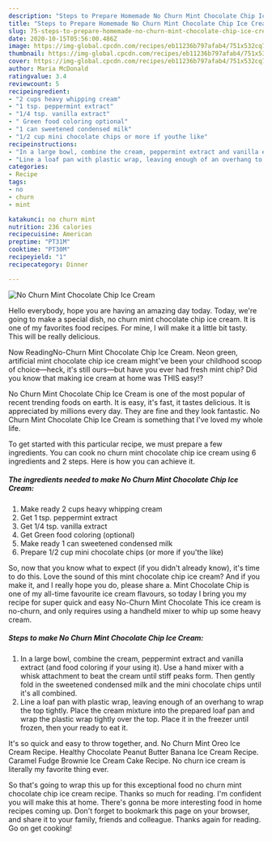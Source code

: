 ```yaml
---
description: "Steps to Prepare Homemade No Churn Mint Chocolate Chip Ice Cream"
title: "Steps to Prepare Homemade No Churn Mint Chocolate Chip Ice Cream"
slug: 75-steps-to-prepare-homemade-no-churn-mint-chocolate-chip-ice-cream
date: 2020-10-15T05:56:00.486Z
image: https://img-global.cpcdn.com/recipes/eb11236b797afab4/751x532cq70/no-churn-mint-chocolate-chip-ice-cream-recipe-main-photo.jpg
thumbnail: https://img-global.cpcdn.com/recipes/eb11236b797afab4/751x532cq70/no-churn-mint-chocolate-chip-ice-cream-recipe-main-photo.jpg
cover: https://img-global.cpcdn.com/recipes/eb11236b797afab4/751x532cq70/no-churn-mint-chocolate-chip-ice-cream-recipe-main-photo.jpg
author: Maria McDonald
ratingvalue: 3.4
reviewcount: 5
recipeingredient:
- "2 cups heavy whipping cream"
- "1 tsp. peppermint extract"
- "1/4 tsp. vanilla extract"
- " Green food coloring optional"
- "1 can sweetened condensed milk"
- "1/2 cup mini chocolate chips or more if youthe like"
recipeinstructions:
- "In a large bowl, combine the cream, peppermint extract and vanilla extract (and food coloring if your using it). Use a hand mixer with a whisk attachment to beat the cream until stiff peaks form. Then gently fold in the sweetened condensed milk and the mini chocolate chips until it&#39;s all combined."
- "Line a loaf pan with plastic wrap, leaving enough of an overhang to wrap the top tightly. Place the cream mixture into the prepared loaf pan and wrap the plastic wrap tightly over the top. Place it in the freezer until frozen, then your ready to eat it."
categories:
- Recipe
tags:
- no
- churn
- mint

katakunci: no churn mint 
nutrition: 236 calories
recipecuisine: American
preptime: "PT31M"
cooktime: "PT30M"
recipeyield: "1"
recipecategory: Dinner

---
```



![No Churn Mint Chocolate Chip Ice Cream](https://img-global.cpcdn.com/recipes/eb11236b797afab4/751x532cq70/no-churn-mint-chocolate-chip-ice-cream-recipe-main-photo.jpg)

Hello everybody, hope you are having an amazing day today. Today, we're going to make a special dish, no churn mint chocolate chip ice cream. It is one of my favorites food recipes. For mine, I will make it a little bit tasty. This will be really delicious.

Now ReadingNo-Churn Mint Chocolate Chip Ice Cream. Neon green, artificial mint chocolate chip ice cream might&#39;ve been your childhood scoop of choice—heck, it&#39;s still ours—but have you ever had fresh mint chip? Did you know that making ice cream at home was THIS easy!?

No Churn Mint Chocolate Chip Ice Cream is one of the most popular of recent trending foods on earth. It is easy, it's fast, it tastes delicious. It is appreciated by millions every day. They are fine and they look fantastic. No Churn Mint Chocolate Chip Ice Cream is something that I've loved my whole life.


To get started with this particular recipe, we must prepare a few ingredients. You can cook no churn mint chocolate chip ice cream using 6 ingredients and 2 steps. Here is how you can achieve it.

<!--inarticleads1-->

##### The ingredients needed to make No Churn Mint Chocolate Chip Ice Cream:

1. Make ready 2 cups heavy whipping cream
1. Get 1 tsp. peppermint extract
1. Get 1/4 tsp. vanilla extract
1. Get  Green food coloring (optional)
1. Make ready 1 can sweetened condensed milk
1. Prepare 1/2 cup mini chocolate chips (or more if you&#39;the like)


So, now that you know what to expect (if you didn&#39;t already know), it&#39;s time to do this. Love the sound of this mint chocolate chip ice cream? And if you make it, and I really hope you do, please share a. Mint Chocolate Chip is one of my all-time favourite ice cream flavours, so today I bring you my recipe for super quick and easy No-Churn Mint Chocolate This ice cream is no-churn, and only requires using a handheld mixer to whip up some heavy cream. 

<!--inarticleads2-->

##### Steps to make No Churn Mint Chocolate Chip Ice Cream:

1. In a large bowl, combine the cream, peppermint extract and vanilla extract (and food coloring if your using it). Use a hand mixer with a whisk attachment to beat the cream until stiff peaks form. Then gently fold in the sweetened condensed milk and the mini chocolate chips until it&#39;s all combined.
1. Line a loaf pan with plastic wrap, leaving enough of an overhang to wrap the top tightly. Place the cream mixture into the prepared loaf pan and wrap the plastic wrap tightly over the top. Place it in the freezer until frozen, then your ready to eat it.


It&#39;s so quick and easy to throw together, and. No Churn Mint Oreo Ice Cream Recipe. Healthy Chocolate Peanut Butter Banana Ice Cream Recipe. Caramel Fudge Brownie Ice Cream Cake Recipe. No churn ice cream is literally my favorite thing ever. 

So that's going to wrap this up for this exceptional food no churn mint chocolate chip ice cream recipe. Thanks so much for reading. I'm confident you will make this at home. There's gonna be more interesting food in home recipes coming up. Don't forget to bookmark this page on your browser, and share it to your family, friends and colleague. Thanks again for reading. Go on get cooking!
